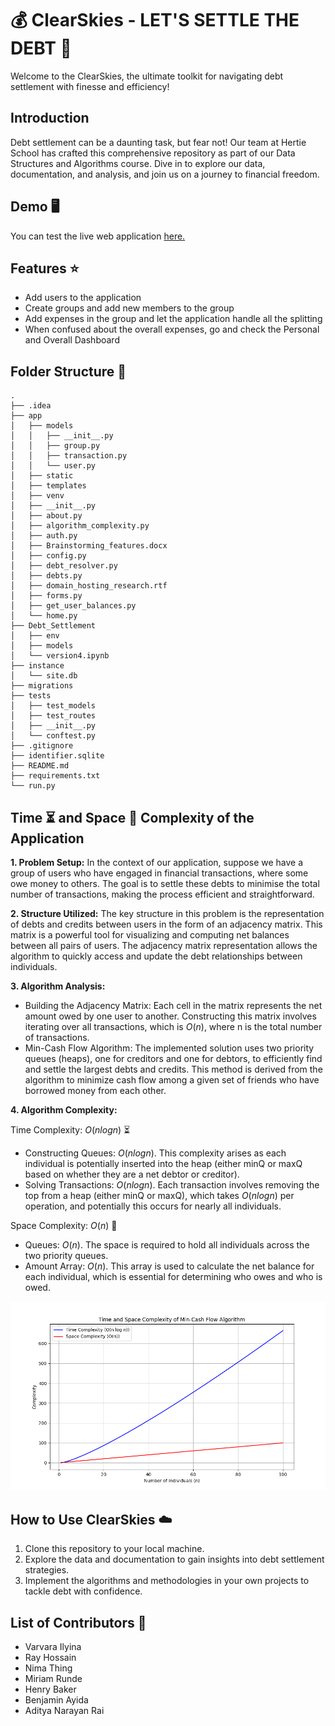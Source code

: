 # 💰 ClearSkies - LET'S SETTLE THE DEBT 🚀

Welcome to the ClearSkies, the ultimate toolkit for navigating debt settlement with finesse and efficiency!

## Introduction

Debt settlement can be a daunting task, but fear not! Our team at Hertie School has crafted this comprehensive repository as part of our Data Structures and Algorithms course. Dive in to explore our data, documentation, and analysis, and join us on a journey to financial freedom.

## Demo 🖥️

You can test the live web application [here.](https://clear-sky-debt-settlement-2b44b15cca88.herokuapp.com/login)

## Features ⭐

- Add users to the application
- Create groups and add new members to the group
- Add expenses in the group and let the application handle all the splitting
- When confused about the overall expenses, go and check the Personal and Overall Dashboard

## Folder Structure 📁

```
.
├── .idea
├── app
│   ├── models
│   │   ├── __init__.py
│   │   ├── group.py
│   │   ├── transaction.py
│   │   └── user.py
│   ├── static
│   ├── templates
│   ├── venv
│   ├── __init__.py
│   ├── about.py
│   ├── algorithm_complexity.py
│   ├── auth.py
│   ├── Brainstorming_features.docx
│   ├── config.py
│   ├── debt_resolver.py
│   ├── debts.py
│   ├── domain_hosting_research.rtf
│   ├── forms.py
│   ├── get_user_balances.py
│   └── home.py
├── Debt_Settlement
│   ├── env
│   ├── models
│   └── version4.ipynb
├── instance
│   └── site.db
├── migrations
├── tests
│   ├── test_models
│   ├── test_routes
│   ├── __init__.py
│   └── conftest.py
├── .gitignore
├── identifier.sqlite
├── README.md
├── requirements.txt
└── run.py
```

## Time ⏳ and Space 🌌 Complexity of the Application 

**1. Problem Setup:** In the context of our application, suppose we have a group of users who have engaged in financial transactions, where some owe money to others. The goal is to settle these debts to minimise the total number of transactions, making the process efficient and straightforward.

**2. Structure Utilized:** The key structure in this problem is the representation of debts and credits between users in the form of an adjacency matrix. This matrix is a powerful tool for visualizing and computing net balances between all pairs of users. The adjacency matrix representation allows the algorithm to quickly access and update the debt relationships between individuals.

**3. Algorithm Analysis:**
- Building the Adjacency Matrix: Each cell in the matrix represents the net amount owed by one user to another. Constructing this matrix involves iterating over all transactions, which is $O(n)$, where n is the total number of transactions.
- Min-Cash Flow Algorithm: The implemented solution uses two priority queues (heaps), one for creditors and one for debtors, to efficiently find and settle the largest debts and credits. This method is derived from the algorithm to minimize cash flow among a given set of friends who have borrowed money from each other.

**4. Algorithm Complexity:**

Time Complexity: $O(nlogn)$ ⏳
- Constructing Queues: $O(n log n)$. This complexity arises as each individual is potentially inserted into the heap (either minQ or maxQ based on whether they are a net debtor or creditor).
- Solving Transactions: $O(n log n)$. Each transaction involves removing the top from a heap (either minQ or maxQ), which takes $O(n log n)$ per operation, and potentially this occurs for nearly all individuals.

Space Complexity: $O(n)$ 🌌
- Queues: $O(n)$. The space is required to hold all individuals across the two priority queues.
- Amount Array: $O(n)$. This array is used to calculate the net balance for each individual, which is essential for determining who owes and who is owed.

![Time and Space Complexity of the Algorithm](algo_complexity.png)

## How to Use ClearSkies ☁️

1. Clone this repository to your local machine.
2. Explore the data and documentation to gain insights into debt settlement strategies.
3. Implement the algorithms and methodologies in your own projects to tackle debt with confidence.

## List of Contributors 👥
- Varvara Ilyina
- Ray Hossain
- Nima Thing
- Miriam Runde
- Henry Baker
- Benjamin Ayida
- Aditya Narayan Rai

